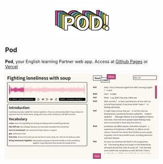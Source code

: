 <div align=center>
<img  src="./logo.png" width="200"/>
</div>

## Pod

**Pod**, your English learning Partner web app. Access at [Github Pages](https://r.piggy.lol/pod/) or [Vercel](https://pod-omega.vercel.app/pod/)

![index](./pod.png)